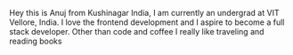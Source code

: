 Hey this is Anuj  from Kushinagar India, I am currently an undergrad at VIT Vellore, India. I love the frontend development and I aspire to become a full stack developer. Other than code and coffee I really like traveling and reading books
